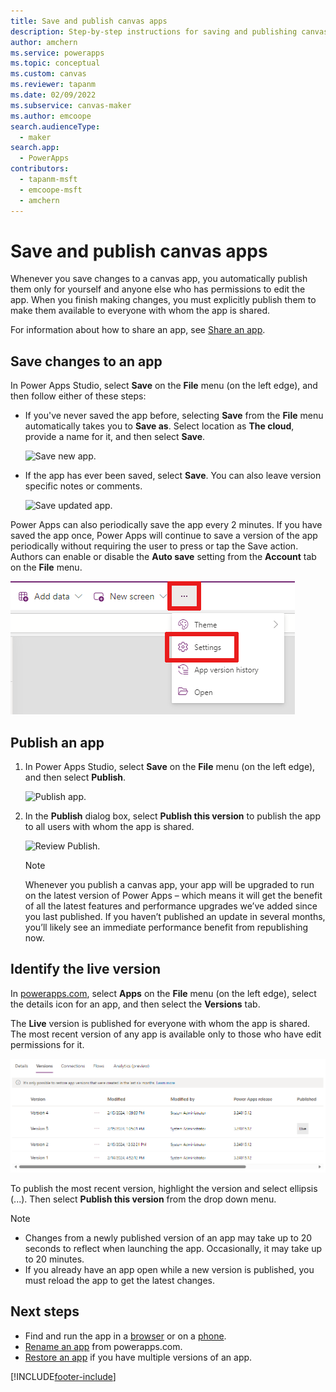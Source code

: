 ```yaml
---
title: Save and publish canvas apps
description: Step-by-step instructions for saving and publishing canvas apps.
author: amchern
ms.service: powerapps
ms.topic: conceptual
ms.custom: canvas
ms.reviewer: tapanm
ms.date: 02/09/2022
ms.subservice: canvas-maker
ms.author: emcoope
search.audienceType: 
  - maker
search.app: 
  - PowerApps
contributors:
  - tapanm-msft
  - emcoope-msft
  - amchern
---
```

# Save and publish canvas apps

Whenever you save changes to a canvas app, you automatically publish them only for yourself and anyone else who has permissions to edit the app. When you finish making changes, you must explicitly publish them to make them available to everyone with whom the app is shared.

For information about how to share an app, see [Share an app](share-app.md).

## Save changes to an app

In Power Apps Studio, select **Save** on the **File** menu (on the left edge), and then follow either of these steps:

* If you've never saved the app before, selecting **Save** from the **File** menu automatically takes you to **Save as**. Select location as **The cloud**, provide a name for it, and then select **Save**. <br> 

    ![Save new app.](./media/save-publish-app/save-as.png)
* If the app has ever been saved, select **Save**. You can also leave version specific notes or comments.  

    ![Save updated app.](./media/save-publish-app/save-app.png)

Power Apps can also periodically save the app every 2 minutes. If you have saved the app once, Power Apps will continue to save a version of the app periodically without requiring the user to press or tap the Save action. Authors can enable or disable the **Auto save** setting from the **Account** tab on the **File** menu.

![Auto save setting.](./media/save-publish-app/autosave.png)

## Publish an app

1. In Power Apps Studio, select **Save** on the **File** menu (on the left edge), and then select **Publish**.

    ![Publish app.](./media/save-publish-app/publish-app.png)
2. In the **Publish** dialog box, select **Publish this version** to publish the app to all users with whom the app is shared.

   ![Review Publish.](./media/save-publish-app/publish-review.png)

   > [!NOTE]
   > Whenever you publish a canvas app, your app will be upgraded to run on the latest version of Power Apps – which means it will get the benefit of all the latest features and performance upgrades we’ve added since you last published. If you haven’t published an update in several months, you’ll likely see an immediate performance benefit from republishing now.

## Identify the live version

In [powerapps.com](https://make.powerapps.com?utm_source=padocs&utm_medium=linkinadoc&utm_campaign=referralsfromdoc), select **Apps** on the **File** menu (on the left edge), select the details icon for an app, and then select the **Versions** tab.

The **Live** version is published for everyone with whom the app is shared. The most recent version of any app is available only to those who have edit permissions for it.

![Publish from portal.](./media/save-publish-app/publish-portal.png)

To publish the most recent version, highlight the version and select ellipsis (...). Then select **Publish this version** from the drop down menu.

> [!NOTE]
> - Changes from a newly published version of an app may take up to 20 seconds to reflect when launching the app. Occasionally, it may take up to 20 minutes.
> - If you already have an app open while a new version is published, you must reload the app to get the latest changes.

## Next steps

* Find and run the app in a [browser](../../user/run-app-browser.md) or on a [phone](/powerapps/maker/canvas-apps/run-canvas-and-model-apps-on-mobile).
* [Rename an app](set-name-tile.md) from powerapps.com.
* [Restore an app](restore-an-app.md) if you have multiple versions of an app.


[!INCLUDE[footer-include](../../includes/footer-banner.md)]
